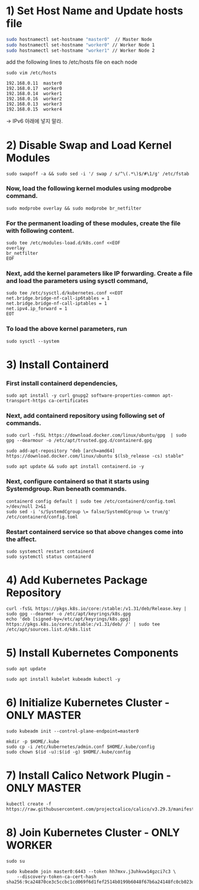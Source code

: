 # 1) Set Host Name and Update hosts file
```bash
sudo hostnamectl set-hostname "master0"  // Master Node  
sudo hostnamectl set-hostname "worker0" // Worker Node 1  
sudo hostnamectl set-hostname "worker1" // Worker Node 2  
```


add the following lines to /etc/hosts file on each node  
```
sudo vim /etc/hosts
```

```
192.168.0.11  master0  
192.168.0.17  worker0  
192.168.0.14  worker1  
192.168.0.16  worker2  
192.168.0.13  worker3  
192.168.0.15  worker4
```
-> IPv6 아래에 넣지 말라.  


# 2) Disable Swap and Load Kernel Modules
```
sudo swapoff -a && sudo sed -i '/ swap / s/^\(.*\)$/#\1/g' /etc/fstab  
```

### Now, load the following kernel modules using modprobe command.
```
sudo modprobe overlay && sudo modprobe br_netfilter  
```

### For the permanent loading of these modules, create the file with following content.
```
sudo tee /etc/modules-load.d/k8s.conf <<EOF
overlay
br_netfilter
EOF
```

### Next, add the kernel parameters like IP forwarding. Create a file and load the parameters using sysctl command,
```
sudo tee /etc/sysctl.d/kubernetes.conf <<EOT
net.bridge.bridge-nf-call-ip6tables = 1
net.bridge.bridge-nf-call-iptables = 1
net.ipv4.ip_forward = 1
EOT
```

### To load the above kernel parameters, run
```
sudo sysctl --system  
```

# 3) Install Containerd
### First install containerd dependencies,
```
sudo apt install -y curl gnupg2 software-properties-common apt-transport-https ca-certificates
```

### Next, add containerd repository using following set of commands.
```
sudo curl -fsSL https://download.docker.com/linux/ubuntu/gpg  | sudo gpg --dearmour -o /etc/apt/trusted.gpg.d/containerd.gpg
```
```
sudo add-apt-repository "deb [arch=amd64] https://download.docker.com/linux/ubuntu $(lsb_release -cs) stable"
```
```
sudo apt update && sudo apt install containerd.io -y
```

### Next, configure containerd so that it starts using Systemdgroup. Run beneath commands.
```
containerd config default | sudo tee /etc/containerd/config.toml >/dev/null 2>&1
sudo sed -i 's/SystemdCgroup \= false/SystemdCgroup \= true/g' /etc/containerd/config.toml
```
### Restart containerd service so that above changes come into the affect.
```
sudo systemctl restart containerd
sudo systemctl status containerd
```

# 4) Add Kubernetes Package Repository
```
curl -fsSL https://pkgs.k8s.io/core:/stable:/v1.31/deb/Release.key | sudo gpg --dearmor -o /etc/apt/keyrings/k8s.gpg
echo 'deb [signed-by=/etc/apt/keyrings/k8s.gpg] https://pkgs.k8s.io/core:/stable:/v1.31/deb/ /' | sudo tee /etc/apt/sources.list.d/k8s.list
```

# 5) Install Kubernetes Components
```
sudo apt update
```

```
sudo apt install kubelet kubeadm kubectl -y
```

# 6) Initialize Kubernetes Cluster - ONLY MASTER
```
sudo kubeadm init --control-plane-endpoint=master0
```

```
mkdir -p $HOME/.kube
sudo cp -i /etc/kubernetes/admin.conf $HOME/.kube/config
sudo chown $(id -u):$(id -g) $HOME/.kube/config
```

# 7) Install Calico Network Plugin - ONLY MASTER
```
kubectl create -f https://raw.githubusercontent.com/projectcalico/calico/v3.29.3/manifests/calico.yaml
```

# 8) Join Kubernetes Cluster - ONLY WORKER
```
sudo su
```

```
sudo kubeadm join master0:6443 --token hh7mxv.j3uhkvw14gzci7c3 \
	--discovery-token-ca-cert-hash sha256:9ca24870ce3c5ccbc1cd069f6d1fef2514b0199b6048f67b6a24148fc0cb023d
```
